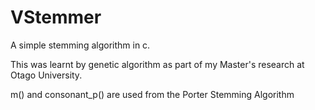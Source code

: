VStemmer
========

A simple stemming algorithm in c. 

This was learnt by genetic algorithm as part of my Master's research at Otago University.

m() and consonant_p() are used from the Porter Stemming Algorithm
